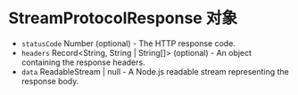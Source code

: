 # StreamProtocolResponse 对象

* `statusCode` Number (optional) - The HTTP response code.
* `headers` Record<String, String | String[]> (optional) - An object containing the response headers.
* `data` ReadableStream | null - A Node.js readable stream representing the response body.